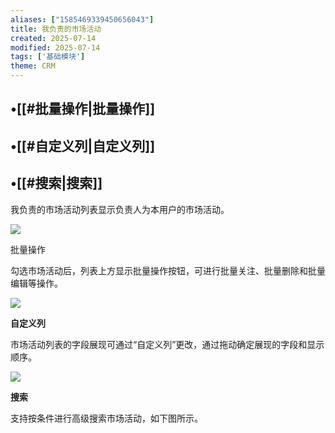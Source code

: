 ```yaml
---
aliases: ["1585469339450656043"]
title: 我负责的市场活动
created: 2025-07-14
modified: 2025-07-14
tags: ['基础模块']
theme: CRM
---
```


## •[[#批量操作|批量操作]]

## •[[#自定义列|自定义列]]

## •[[#搜索|搜索]]

我负责的市场活动列表显示负责人为本用户的市场活动。

![](https://myhelpdoc.oss-cn-heyuan.aliyuncs.com/mdimages/88c8f2c6d6c7e499e1a56eead74723ef.jpg)

批量操作

勾选市场活动后，列表上方显示批量操作按钮，可进行批量关注、批量删除和批量编辑等操作。

![](https://myhelpdoc.oss-cn-heyuan.aliyuncs.com/mdimages/4137b108309a97bba871d6d452e4b0e2.jpg)

**自定义列**

市场活动列表的字段展现可通过“自定义列”更改，通过拖动确定展现的字段和显示顺序。

![](https://myhelpdoc.oss-cn-heyuan.aliyuncs.com/mdimages/c7c0379f87e79aacd38b17bb01c3ddc3.jpg)

**搜索**

支持按条件进行高级搜索市场活动，如下图所示。

